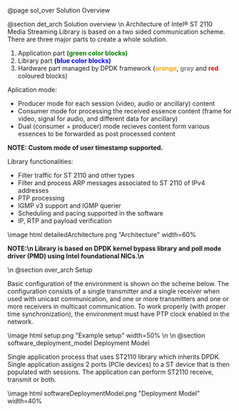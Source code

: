 @page sol_over Solution Overview

@section det_arch Solution overview
\n
Architecture of Intel® ST 2110 Media Streaming Library is based on a two sided communication scheme. There are three major parts to create a whole solution. 
1.  Application part <span style="color:green"><b>(green color blocks)</b></span>
2.  Library part <span style="color:blue"><b>(blue color blocks)</b></span>
3.  Hardware part managed by DPDK framework (<span style="color:orange"><b>orange</b></span>, <span style="color:gray"><b>gray</b></span> and <span style="color:red"><b>red</b></span> coloured blocks)

Aplication mode:
* Producer mode for each session (video, audio or ancillary) content
* Consumer mode for processing the received essence content (frame for video, signal for audio, and different data for ancillary)
* Dual (consumer + producer) mode recieves content form various essences to be forwarded as post processed content

<b>NOTE: Custom mode of user timestamp supported.</b>

Library functionalities:
* Filter traffic for ST 2110 and other types
* Filter and process ARP messages associated to ST 2110 of IPv4 addresses
* PTP processing
* IGMP v3 support and IGMP querier
* Scheduling and pacing supported in the software
* IP, RTP and payload verification


\image html detailedArchitecture.png "Architecture" width=60%

<b>NOTE:\n </b>
<b> Library is based on DPDK kernel bypass library and poll mode driver (PMD) using Intel foundational NICs.\n</b>

\n
@section over_arch Setup

Basic configuration of the environment is shown on the scheme below. The configuration consists of a single transmitter and a single receiver when used with unicast communication, and one or more transmitters and one or more receivers in multicast communication. To work properly (with proper time synchronization), the environment must have PTP clock enabled in the network. 

\image html setup.png "Example setup" width=50%
\n
\n
@section software_deployment_model Deployment Model

Single application process that uses ST2110 library which inherits DPDK. Single application assigns 2 ports (PCIe devices) to a ST device that is then populated with sessions. The application can perform ST2110 receive, transmit or both.

\image html softwareDeploymentModel.png "Deployment Model" width=40%

